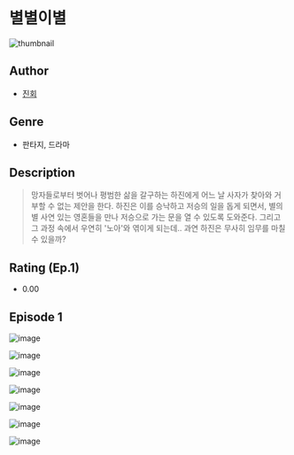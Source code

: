 # 별별이별
![thumbnail](https://image-comic.pstatic.net/user_contents_data/challenge_comic/2023/05/25/367131/upload_3919087569712984886_480x623.jpeg)

## Author
- [진회](https://comic.naver.com/artistTitle?id=367131)

## Genre
- 판타지, 드라마

## Description
> 망자들로부터 벗어나 평범한 삶을 갈구하는 하진에게 어느 날 사자가 찾아와 거부할 수 없는 제안을 한다. 하진은 이를 승낙하고 저승의 일을 돕게 되면서, 별의별 사연 있는 영혼들을 만나 저승으로 가는 문을 열 수 있도록 도와준다. 그리고 그 과정 속에서 우연히 '노아'와 엮이게 되는데.. 과연 하진은 무사히 임무를 마칠 수 있을까?


## Rating (Ep.1)
- 0.00

## Episode 1
![image](https://image-comic.pstatic.net/user_contents_data/challenge_comic/2023/05/25/367131/upload_3990529260273415780.jpeg)

![image](https://image-comic.pstatic.net/user_contents_data/challenge_comic/2023/05/25/367131/upload_3978429328080332130.jpeg)

![image](https://image-comic.pstatic.net/user_contents_data/challenge_comic/2023/05/25/367131/upload_3702347232565408100.jpeg)

![image](https://image-comic.pstatic.net/user_contents_data/challenge_comic/2023/05/25/367131/upload_7090127306670629431.jpeg)

![image](https://image-comic.pstatic.net/user_contents_data/challenge_comic/2023/05/25/367131/upload_3833743270251553380.jpeg)

![image](https://image-comic.pstatic.net/user_contents_data/challenge_comic/2023/05/25/367131/upload_3546410116975834930.jpeg)

![image](https://image-comic.pstatic.net/user_contents_data/challenge_comic/2023/05/25/367131/upload_3617343108173541478.jpeg)
